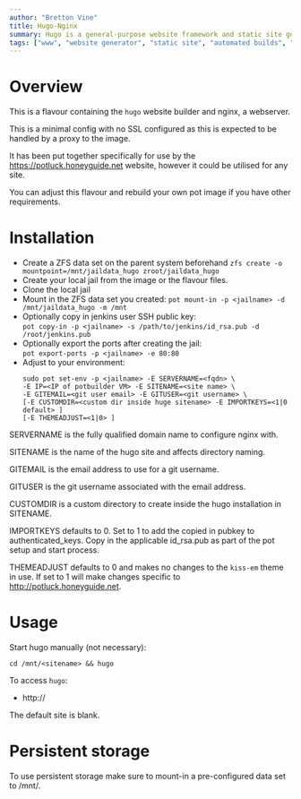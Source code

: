 ```yaml
---
author: "Bretton Vine"
title: Hugo-Nginx 
summary: Hugo is a general-purpose website framework and static site generator
tags: ["www", "website generator", "static site", "automated builds", "hugo", "nginx"]
---
```


# Overview

This is a flavour containing the ```hugo``` website builder and nginx, a webserver.

This is a minimal config with no SSL configured as this is expected to be handled by a proxy to the image.

It has been put together specifically for use by the https://potluck.honeyguide.net website, however it could be utilised for any site.

You can adjust this flavour and rebuild your own pot image if you have other requirements.

# Installation

* Create a ZFS data set on the parent system beforehand
  ```zfs create -o mountpoint=/mnt/jaildata_hugo zroot/jaildata_hugo```
* Create your local jail from the image or the flavour files. 
* Clone the local jail
* Mount in the ZFS data set you created:
  ```pot mount-in -p <jailname> -d /mnt/jaildata_hugo -m /mnt```
* Optionally copy in jenkins user SSH public key:    
  ```pot copy-in -p <jailname> -s /path/to/jenkins/id_rsa.pub -d /root/jenkins.pub```
* Optionally export the ports after creating the jail:     
  ```pot export-ports -p <jailname> -e 80:80```
* Adjust to your environment:    
  ```
  sudo pot set-env -p <jailname> -E SERVERNAME=<fqdn> \
  -E IP=<IP of potbuilder VM> -E SITENAME=<site name> \
  -E GITEMAIL=<git user email> -E GITUSER=<git username> \
  [-E CUSTOMDIR=<custom dir inside huge sitename> -E IMPORTKEYS=<1|0 default> ]
  [-E THEMEADJUST=<1|0> ]
  ```

SERVERNAME is the fully qualified domain name to configure nginx with.

SITENAME is the name of the hugo site and affects directory naming.

GITEMAIL is the email address to use for a git username.

GITUSER is the git username associated with the email address.

CUSTOMDIR is a custom directory to create inside the hugo installation in SITENAME.

IMPORTKEYS defaults to 0. Set to 1 to add the copied in pubkey to authenticated_keys.
Copy in the applicable id_rsa.pub as part of the pot setup and start process.

THEMEADJUST defaults to 0 and makes no changes to the ```kiss-em``` theme in use. If set to 1 will make changes specific to http://potluck.honeyguide.net.

# Usage
Start hugo manually (not necessary):
```
cd /mnt/<sitename> && hugo
```

To access ```hugo```:
* http://<hugo-host>

The default site is blank.

# Persistent storage

To use persistent storage make sure to mount-in a pre-configured data set to /mnt/<sitename>. 



